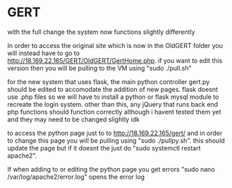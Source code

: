 # GERT

with the full change the system now functions slightly differently

In order to access the original site which is now in the OldGERT folder you will instead have to go to http://18.169.22.165/GERT/OldGERT/GertHome.php. if you want to edit this version then you will be pulling to the VM using "sudo ./pull.sh"

for the new system that uses flask, the main python controller gert.py should be edited to accomodate the addition of new pages. flask doesnt use .php files so we will have to install a python or flask mysql module to recreate the login system. other than this, any jQuery that runs back end php functions should function correctly although i havent tested them yet and they may need to be changed slightly idk

to access the python page just to to http://18.169.22.165/gert/ and in order to change this page you will be pulling using "sudo ./pullpy.sh". this should update the page but if it doesnt the just do "sudo systemctl restart apache2". 

If when adding to or editing the python page you get errors "sudo nano /var/log/apache2/error.log" opens the error log
